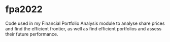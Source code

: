 # fpa2022
Code used in my Financial Portfolio Analysis module to analyse share prices and find the efficient frontier, as well as find efficient portfolios and assess their future performance.
